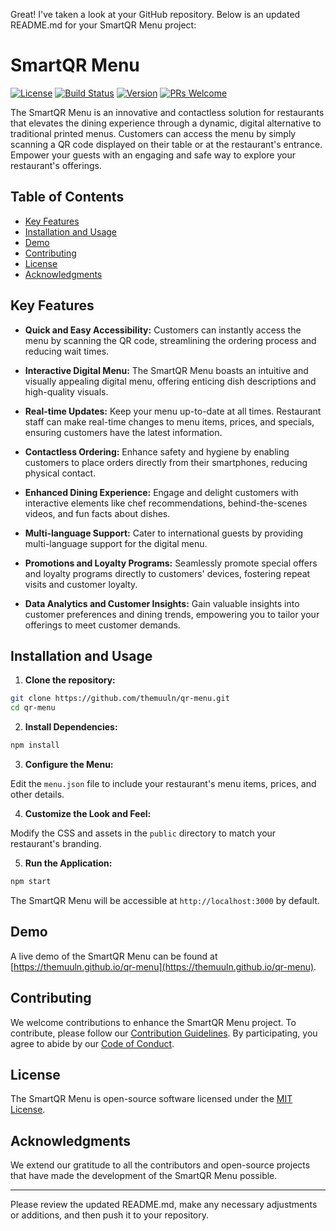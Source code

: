 Great! I've taken a look at your GitHub repository. Below is an updated README.md for your SmartQR Menu project:

# SmartQR Menu

[![License](https://img.shields.io/github/license/themuuln/qr-menu)](https://github.com/themuuln/qr-menu/blob/main/LICENSE)
[![Build Status](https://img.shields.io/travis/themuuln/qr-menu/main)](https://travis-ci.org/github/themuuln/qr-menu)
[![Version](https://img.shields.io/badge/version-v1.0-blue.svg)](https://github.com/themuuln/qr-menu/releases)
[![PRs Welcome](https://img.shields.io/badge/PRs-welcome-brightgreen.svg)](https://github.com/themuuln/qr-menu/pulls)

The SmartQR Menu is an innovative and contactless solution for restaurants that elevates the dining experience through a dynamic, digital alternative to traditional printed menus. Customers can access the menu by simply scanning a QR code displayed on their table or at the restaurant's entrance. Empower your guests with an engaging and safe way to explore your restaurant's offerings.

## Table of Contents

- [Key Features](#key-features)
- [Installation and Usage](#installation-and-usage)
- [Demo](#demo)
- [Contributing](#contributing)
- [License](#license)
- [Acknowledgments](#acknowledgments)

## Key Features

- **Quick and Easy Accessibility:** Customers can instantly access the menu by scanning the QR code, streamlining the ordering process and reducing wait times.

- **Interactive Digital Menu:** The SmartQR Menu boasts an intuitive and visually appealing digital menu, offering enticing dish descriptions and high-quality visuals.

- **Real-time Updates:** Keep your menu up-to-date at all times. Restaurant staff can make real-time changes to menu items, prices, and specials, ensuring customers have the latest information.

- **Contactless Ordering:** Enhance safety and hygiene by enabling customers to place orders directly from their smartphones, reducing physical contact.

- **Enhanced Dining Experience:** Engage and delight customers with interactive elements like chef recommendations, behind-the-scenes videos, and fun facts about dishes.

- **Multi-language Support:** Cater to international guests by providing multi-language support for the digital menu.

- **Promotions and Loyalty Programs:** Seamlessly promote special offers and loyalty programs directly to customers' devices, fostering repeat visits and customer loyalty.

- **Data Analytics and Customer Insights:** Gain valuable insights into customer preferences and dining trends, empowering you to tailor your offerings to meet customer demands.

## Installation and Usage

1. **Clone the repository:**

```bash
git clone https://github.com/themuuln/qr-menu.git
cd qr-menu
```

2. **Install Dependencies:**

```bash
npm install
```

3. **Configure the Menu:**

Edit the `menu.json` file to include your restaurant's menu items, prices, and other details.

4. **Customize the Look and Feel:**

Modify the CSS and assets in the `public` directory to match your restaurant's branding.

5. **Run the Application:**

```bash
npm start
```

The SmartQR Menu will be accessible at `http://localhost:3000` by default.

## Demo

A live demo of the SmartQR Menu can be found at [https://themuuln.github.io/qr-menu](https://themuuln.github.io/qr-menu).

## Contributing

We welcome contributions to enhance the SmartQR Menu project. To contribute, please follow our [Contribution Guidelines](CONTRIBUTING.md). By participating, you agree to abide by our [Code of Conduct](CODE_OF_CONDUCT.md).

## License

The SmartQR Menu is open-source software licensed under the [MIT License](LICENSE).

## Acknowledgments

We extend our gratitude to all the contributors and open-source projects that have made the development of the SmartQR Menu possible.

---

Please review the updated README.md, make any necessary adjustments or additions, and then push it to your repository.
